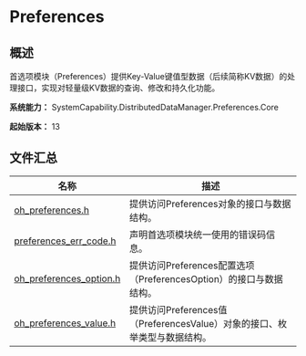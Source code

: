 # Preferences
<!--Kit: ArkData-->
<!--Subsystem: DistributedDataManager-->
<!--Owner: @ding_dong_dong-->
<!--Designer: @ding_dong_dong-->
<!--Tester: @yippo; @logic42-->
<!--Adviser: @ge-yafang-->

## 概述

首选项模块（Preferences）提供Key-Value键值型数据（后续简称KV数据）的处理接口，实现对轻量级KV数据的查询、修改和持久化功能。

**系统能力：** SystemCapability.DistributedDataManager.Preferences.Core

**起始版本：** 13

## 文件汇总

| 名称                                                       | 描述                                                         |
| ---------------------------------------------------------- | ------------------------------------------------------------ |
| [oh_preferences.h](capi-oh-preferences-h.md)               | 提供访问Preferences对象的接口与数据结构。                    |
| [preferences_err_code.h](capi-oh-preferences-err-code-h.md)   | 声明首选项模块统一使用的错误码信息。                         |
| [oh_preferences_option.h](capi-oh-preferences-option-h.md) | 提供访问Preferences配置选项（PreferencesOption）的接口与数据结构。 |
| [oh_preferences_value.h](capi-oh-preferences-value-h.md)   | 提供访问Preferences值（PreferencesValue）对象的接口、枚举类型与数据结构。 |

